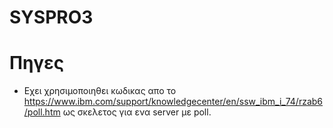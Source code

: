 # SYSPRO3

# Πηγες
* Εχει χρησιμοποιηθει κωδικας απο το https://www.ibm.com/support/knowledgecenter/en/ssw_ibm_i_74/rzab6/poll.htm ως σκελετος για ενα server με poll.
